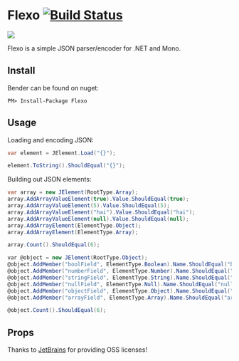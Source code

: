 Flexo [![Build Status](https://travis-ci.org/mikeobrien/Flexo.png?branch=master)](https://travis-ci.org/mikeobrien/Flexo)
=============

<img src="https://raw.github.com/mikeobrien/Flexo/master/misc/logo.png"/> 

Flexo is a simple JSON parser/encoder for .NET and Mono.

Install
------------

Bender can be found on nuget:

    PM> Install-Package Flexo

Usage
------------

Loading and encoding JSON:

```csharp
var element = JElement.Load("{}");

element.ToString().ShouldEqual("{}");
```

Building out JSON elements:

```csharp
var array = new JElement(RootType.Array);
array.AddArrayValueElement(true).Value.ShouldEqual(true);
array.AddArrayValueElement(5).Value.ShouldEqual(5);
array.AddArrayValueElement("hai").Value.ShouldEqual("hai");
array.AddArrayValueElement(null).Value.ShouldEqual(null);
array.AddArrayElement(ElementType.Object);
array.AddArrayElement(ElementType.Array);

array.Count().ShouldEqual(6);

var @object = new JElement(RootType.Object);
@object.AddMember("boolField", ElementType.Boolean).Name.ShouldEqual("boolField");
@object.AddMember("numberField", ElementType.Number).Name.ShouldEqual("boolField");
@object.AddMember("stringField", ElementType.String).Name.ShouldEqual("stringField");
@object.AddMember("nullField", ElementType.Null).Name.ShouldEqual("nullField");
@object.AddMember("objectField", ElementType.Object).Name.ShouldEqual("objectField");
@object.AddMember("arrayField", ElementType.Array).Name.ShouldEqual("arrayField");

@object.Count().ShouldEqual(6);
```

Props
------------

Thanks to [JetBrains](http://www.jetbrains.com/) for providing OSS licenses! 